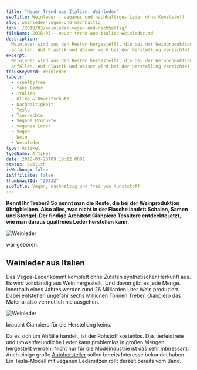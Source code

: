 ```yaml
---
title: "Neuer Trend aus Italien: Weinleder"
seoTitle: Weinleder - veganes und nachhaltiges Leder ohne Kunststoff
slug: weinleder-vegan-und-nachhaltig
link: /2018/03/weinleder-vegan-und-nachhaltig/
fileName: 2018-03---neuer-trend-aus-italien-weinleder.md
description:
  Weinleder wird aus den Resten hergestellt, die bei der Weinproduktion
  anfallen. Auf Plastik und Wasser wird bei der Herstellung verzichtet.
excerpt:
  Weinleder wird aus den Resten hergestellt, die bei der Weinproduktion
  anfallen. Auf Plastik und Wasser wird bei der Herstellung verzichtet.
focusKeyword: Weinleder
labels:
  - crueltyfree
  - fake leder
  - Italien
  - Klima & Umweltschutz
  - Nachhaltigkeit
  - Tesla
  - Tierrechte
  - Vegane Produkte
  - veganes Leder
  - Vegea
  - Wein
  - Weinleder
type: Artikel
typeName: Artikel
date: 2018-03-23T09:19:12.000Z
status: publish
isWerbung: false
isAffiliate: false
thumbnailId: "20232"
subTitle: Vegan, nachhaltig und frei von Kunststoff
---
```


<strong>Kennt Ihr Treber? So nennt man die Reste, die bei der Weinproduktion
übrigbleiben. Also alles, was nicht in der Flasche landet: Schalen, Samen und
Stengel. Der findige Architekt Gianpiero Tessitore entdeckte jetzt, wie man
daraus qualfreies Leder herstellen kann.</strong>

![Weinleder](http://cardamonchai.com/wp-content/uploads/2018/03/37237414856_f2a4da3fb6_z-400x300.jpg)

war geboren.

## Weinleder aus Italien

Das Vegea-Leder kommt komplett ohne Zutaten synthetischer Herkunft aus. Es wird
vollständig aus Wein hergestellt. Und davon gibt es jede Menge. Innerhalb eines
Jahres werden rund 26 Milliarden Liter Wein produziert. Dabei entstehen ungefähr
sechs Millionen Tonnen Treber. Gianpiero das Material also vermutlich nie
ausgehen.

![Weinleder](http://cardamonchai.com/wp-content/uploads/2018/03/14345186264_d5078fb7d6_z-400x600.jpg)

braucht Gianpiero für die Herstellung keins.

Da es sich um Abfälle handelt, ist der Rohstoff kostenlos. Das tierleidfreie und
umweltfreundliche Leder kann problemlos in großen Mengen hergestellt werden.
Nicht nur für die Modeindustrie ist das sehr interessant. Auch einige große
[Autohersteller](/2018/01/tierversuche-in-der-autoindustrie/) sollen bereits
Interesse bekundet haben. Ein Tesla-Modell mit veganen Ledersitzen rollt derzeit
bereits vom Band.
